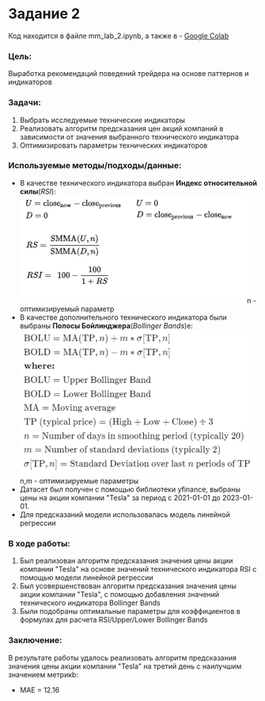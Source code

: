 # Задание 2
Код находится в файле mm_lab_2.ipynb, а также в - [Google Colab](https://colab.research.google.com/drive/13fi4bSTcsmgb24vk3Z1KVZ9h1jsm613N?usp=sharing)
### Цель:
Выработка рекомендаций поведений трейдера на основе паттернов и индикаторов

### Задачи: 
1. Выбрать исследуемые технические индикаторы 
2. Реализовать алгоритм предсказания цен акций компаний
в зависимости от значения выбранного технического индикатора
3. Оптимизировать параметры технических индикаторов 

### Используемые методы/подходы/данные: 
* В качестве технического индикатора выбран **Индекс относительной силы**(*RSI*):
<img src="imgs/rsi.png"/>n - оптимизируемый параметр
* В качестве дополнительного технического индикатора были выбраны **Полосы Бойлинджера**(*Bollinger Bands*)е:
<img src="imgs/bb.PNG"/>n,m - оптимизируемые параметры
* Датасет был получен с помощью библиотеки yfinance, выбраны цены на акции компании "Tesla" за период с 2021-01-01 до 2023-01-01.
* Для предсказаний модели использовалась модель линейной регрессии

### В ходе работы:
1. Был реализован алгоритм предсказания значения цены акции компании "Tesla" на основе
значений технического индикатора RSI с помощью модели линейной регрессии
2. Был усовершенствован алгоритм предсказания значения цены акции компании "Tesla", с помощью добавления
значений технического индикатора Bollinger Bands
3. Были подобраны оптимальные параметры для коэффициентов в формулах для расчета RSI/Upper/Lower Bollinger Bands

### Заключение: 
В результате работы удалось реализовать алгоритм предсказания значения цены акции компании "Tesla"
на третий день с наилучшим значением метрикb: 
* MAE = 12.16

